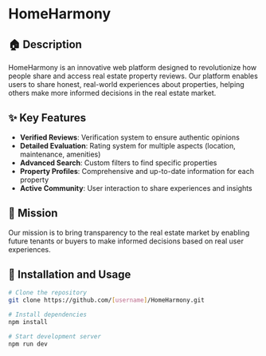 # HomeHarmony

## 🏠 Description
HomeHarmony is an innovative web platform designed to revolutionize how people share and access real estate property reviews. Our platform enables users to share honest, real-world experiences about properties, helping others make more informed decisions in the real estate market.

## ✨ Key Features
- **Verified Reviews**: Verification system to ensure authentic opinions
- **Detailed Evaluation**: Rating system for multiple aspects (location, maintenance, amenities)
- **Advanced Search**: Custom filters to find specific properties
- **Property Profiles**: Comprehensive and up-to-date information for each property
- **Active Community**: User interaction to share experiences and insights

## 🎯 Mission
Our mission is to bring transparency to the real estate market by enabling future tenants or buyers to make informed decisions based on real user experiences.

## 🚀 Installation and Usage
```bash
# Clone the repository
git clone https://github.com/[username]/HomeHarmony.git

# Install dependencies
npm install

# Start development server
npm run dev
```

